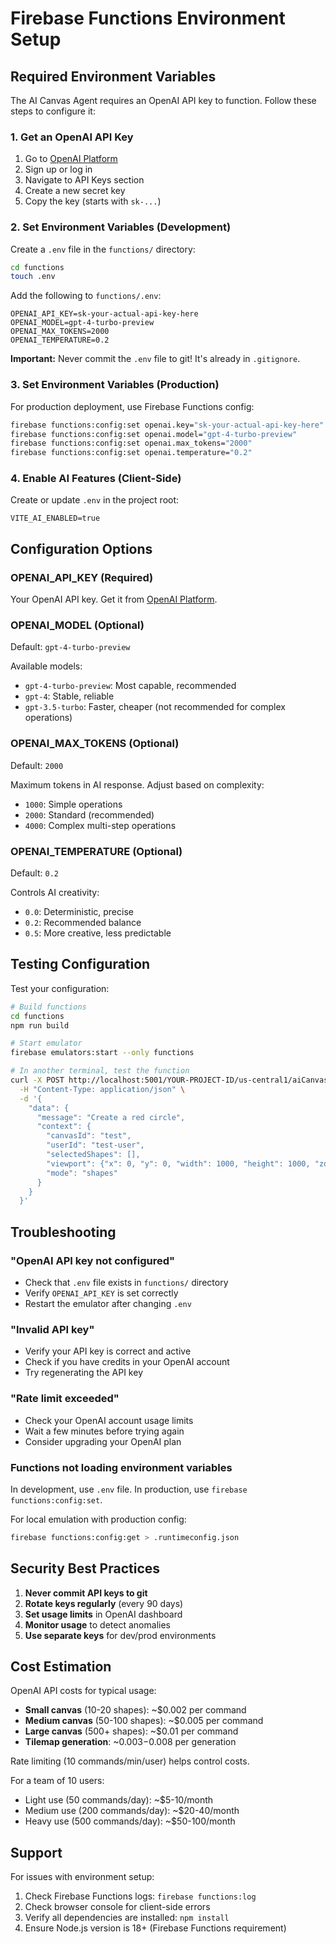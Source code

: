 # Firebase Functions Environment Setup

## Required Environment Variables

The AI Canvas Agent requires an OpenAI API key to function. Follow these steps to configure it:

### 1. Get an OpenAI API Key

1. Go to [OpenAI Platform](https://platform.openai.com/)
2. Sign up or log in
3. Navigate to API Keys section
4. Create a new secret key
5. Copy the key (starts with `sk-...`)

### 2. Set Environment Variables (Development)

Create a `.env` file in the `functions/` directory:

```bash
cd functions
touch .env
```

Add the following to `functions/.env`:

```env
OPENAI_API_KEY=sk-your-actual-api-key-here
OPENAI_MODEL=gpt-4-turbo-preview
OPENAI_MAX_TOKENS=2000
OPENAI_TEMPERATURE=0.2
```

**Important:** Never commit the `.env` file to git! It's already in `.gitignore`.

### 3. Set Environment Variables (Production)

For production deployment, use Firebase Functions config:

```bash
firebase functions:config:set openai.key="sk-your-actual-api-key-here"
firebase functions:config:set openai.model="gpt-4-turbo-preview"
firebase functions:config:set openai.max_tokens="2000"
firebase functions:config:set openai.temperature="0.2"
```

### 4. Enable AI Features (Client-Side)

Create or update `.env` in the project root:

```env
VITE_AI_ENABLED=true
```

## Configuration Options

### OPENAI_API_KEY (Required)
Your OpenAI API key. Get it from [OpenAI Platform](https://platform.openai.com/).

### OPENAI_MODEL (Optional)
Default: `gpt-4-turbo-preview`

Available models:
- `gpt-4-turbo-preview`: Most capable, recommended
- `gpt-4`: Stable, reliable
- `gpt-3.5-turbo`: Faster, cheaper (not recommended for complex operations)

### OPENAI_MAX_TOKENS (Optional)
Default: `2000`

Maximum tokens in AI response. Adjust based on complexity:
- `1000`: Simple operations
- `2000`: Standard (recommended)
- `4000`: Complex multi-step operations

### OPENAI_TEMPERATURE (Optional)
Default: `0.2`

Controls AI creativity:
- `0.0`: Deterministic, precise
- `0.2`: Recommended balance
- `0.5`: More creative, less predictable

## Testing Configuration

Test your configuration:

```bash
# Build functions
cd functions
npm run build

# Start emulator
firebase emulators:start --only functions

# In another terminal, test the function
curl -X POST http://localhost:5001/YOUR-PROJECT-ID/us-central1/aiCanvasCommand \
  -H "Content-Type: application/json" \
  -d '{
    "data": {
      "message": "Create a red circle",
      "context": {
        "canvasId": "test",
        "userId": "test-user",
        "selectedShapes": [],
        "viewport": {"x": 0, "y": 0, "width": 1000, "height": 1000, "zoom": 1},
        "mode": "shapes"
      }
    }
  }'
```

## Troubleshooting

### "OpenAI API key not configured"
- Check that `.env` file exists in `functions/` directory
- Verify `OPENAI_API_KEY` is set correctly
- Restart the emulator after changing `.env`

### "Invalid API key"
- Verify your API key is correct and active
- Check if you have credits in your OpenAI account
- Try regenerating the API key

### "Rate limit exceeded"
- Check your OpenAI account usage limits
- Wait a few minutes before trying again
- Consider upgrading your OpenAI plan

### Functions not loading environment variables
In development, use `.env` file.
In production, use `firebase functions:config:set`.

For local emulation with production config:
```bash
firebase functions:config:get > .runtimeconfig.json
```

## Security Best Practices

1. **Never commit API keys to git**
2. **Rotate keys regularly** (every 90 days)
3. **Set usage limits** in OpenAI dashboard
4. **Monitor usage** to detect anomalies
5. **Use separate keys** for dev/prod environments

## Cost Estimation

OpenAI API costs for typical usage:
- **Small canvas** (10-20 shapes): ~$0.002 per command
- **Medium canvas** (50-100 shapes): ~$0.005 per command
- **Large canvas** (500+ shapes): ~$0.01 per command
- **Tilemap generation**: ~$0.003-$0.008 per generation

Rate limiting (10 commands/min/user) helps control costs.

For a team of 10 users:
- Light use (50 commands/day): ~$5-10/month
- Medium use (200 commands/day): ~$20-40/month
- Heavy use (500 commands/day): ~$50-100/month

## Support

For issues with environment setup:
1. Check Firebase Functions logs: `firebase functions:log`
2. Check browser console for client-side errors
3. Verify all dependencies are installed: `npm install`
4. Ensure Node.js version is 18+ (Firebase Functions requirement)

